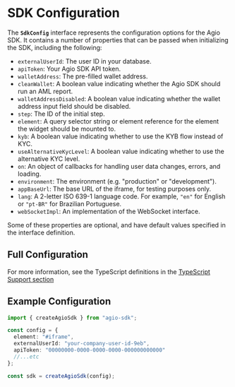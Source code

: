# SDK Configuration

The **`SdkConfig`** interface represents the configuration options for the Agio SDK. It contains a number of properties that can be passed when initializing the SDK, including the following:

- `externalUserId`: The user ID in your database.
- `apiToken`: Your Agio SDK API token.
- `walletAddress`: The pre-filled wallet address.
- `cleanWallet`: A boolean value indicating whether the Agio SDK should run an AML report.
- `walletAddressDisabled`: A boolean value indicating whether the wallet address input field should be disabled.
- `step`: The ID of the initial step.
- `element`: A query selector string or element reference for the element the widget should be mounted to.
- `kyb`: A boolean value indicating whether to use the KYB flow instead of KYC.
- `useAlternativeKycLevel`: A boolean value indicating whether to use the alternative KYC level.
- `on`: An object of callbacks for handling user data changes, errors, and loading.
- `environment`: The environment (e.g. "production" or "development").
- `appBaseUrl`: The base URL of the iframe, for testing purposes only.
- `lang`: A 2-letter ISO 639-1 language code. For example, `"en"` for English or `"pt-BR"` for Brazilian Portuguese.
- `webSocketImpl`: An implementation of the WebSocket interface.

Some of these properties are optional, and have default values specified in the interface definition.

## Full Configuration

For more information, see the TypeScript definitions in the [TypeScript Support section](/typescript/types.html#sdk-configuration)

## Example Configuration

```ts
import { createAgioSdk } from "agio-sdk";

const config = {
  element: "#iframe",
  externalUserId: "your-company-user-id-9eb",
  apiToken: "00000000-0000-0000-0000-000000000000"
  //...etc
};

const sdk = createAgioSdk(config);
```
